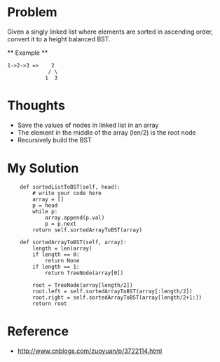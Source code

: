 # Problem

Given a singly linked list where elements are sorted in ascending order, convert it to a height balanced BST.

** Example **

```
1->2->3 =>    2
             / \
            1  3
```

# Thoughts

- Save the values of nodes in linked list in an array
- The element in the middle of the array (len/2) is the root node
- Recursively build the BST

# My Solution

```
    def sortedListToBST(self, head):
        # write your code here
        array = []
        p = head
        while p:
            array.append(p.val)
            p = p.next
        return self.sortedArrayToBST(array)
    
    def sortedArrayToBST(self, array):
        length = len(array)
        if length == 0:
            return None
        if length == 1:
            return TreeNode(array[0])
        
        root = TreeNode(array[length/2])
        root.left = self.sortedArrayToBST(array[:length/2])
        root.right = self.sortedArrayToBST(array[length/2+1:])
        return root
```

# Reference

- http://www.cnblogs.com/zuoyuan/p/3722114.html

